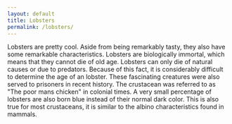 ```yaml
---
layout: default
title: Lobsters
permalink: /lobsters/
---
```


Lobsters are pretty cool. Aside from being remarkably tasty, they also have some remarkable characteristics. Lobsters are biologically immortal, which means that they cannot die of old age. Lobsters can only die of natural causes or due to predators. Because of this fact, it is considerably difficult to determine the age of an lobster. These fascinating creatures were also served to prisoners in recent history. The crustacean was referred to as "The poor mans chicken" in colonial times. A very small percentage of lobsters are also born blue instead of their normal dark color. This is also true for most crustaceans, it is similar to the albino characteristics found in mammals.
